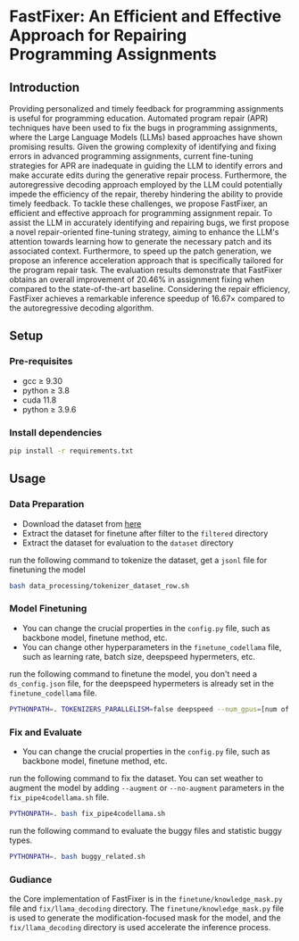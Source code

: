 # FastFixer: An Efficient and Effective Approach for Repairing Programming Assignments

## Introduction


  Providing personalized and timely feedback for programming assignments is useful for programming education. Automated program repair (APR) techniques have been used to fix the bugs in programming assignments, where the Large Language Models (LLMs) based approaches have shown promising results. Given the growing complexity of identifying and fixing errors in advanced programming assignments, current fine-tuning strategies for APR are inadequate in guiding the LLM to identify errors and make accurate edits during the generative repair process. Furthermore, the autoregressive decoding approach employed by the LLM could potentially impede the efficiency of the repair, thereby hindering the ability to provide timely feedback. To tackle these challenges, we propose FastFixer, an efficient and effective approach for programming assignment repair. To assist the LLM in accurately identifying and repairing bugs, we first propose a novel repair-oriented fine-tuning strategy, aiming to enhance the LLM's attention towards learning how to generate the necessary patch and its associated context. Furthermore, to speed up the patch generation, we propose an inference acceleration approach that is specifically tailored for the program repair task. The evaluation results demonstrate that FastFixer obtains an overall improvement of 20.46\% in assignment fixing when compared to the state-of-the-art baseline. Considering the repair efficiency, FastFixer achieves a remarkable inference speedup of $16.67\times$ compared to the autoregressive decoding algorithm.  

## Setup

### Pre-requisites
- gcc $\ge$ 9.30
- python $\ge$ 3.8
- cuda 11.8
- python $\ge$ 3.9.6

### Install dependencies
```bash
pip install -r requirements.txt
```

## Usage

### Data Preparation
- Download the dataset from [here](https://figshare.com/s/a502270bf0d36774c791)
- Extract the dataset for finetune after filter to the `filtered` directory
- Extract the dataset for evaluation to the `dataset` directory

run the following command to tokenize the dataset, get a `jsonl` file for finetuning the model
```bash
bash data_processing/tokenizer_dataset_row.sh
```

### Model Finetuning

- You can change the crucial properties in the `config.py` file, such as backbone model, finetune method, etc.
- You can change other hyperparameters in the `finetune_codellama` file, such as learning rate, batch size, deepspeed hypermeters, etc.

run the following command to finetune the model, you don't need a `ds_config.json` file, for the deepspeed hypermeters is already set in the `finetune_codellama` file.
```bash
PYTHONPATH=. TOKENIZERS_PARALLELISM=false deepspeed --num_gpus=[num of gpus you want to use] finetune/finetune_codellama.py --deepspeed ds_config.json
```

### Fix and Evaluate

- You can change the crucial properties in the `config.py` file, such as backbone model, finetune method, etc.

run the following command to fix the dataset. You can set weather to augment the model by adding `--augment` or `--no-augment` parameters in the `fix_pipe4codellama.sh` file. 
```bash
PYTHONPATH=. bash fix_pipe4codellama.sh
```

run the following command to evaluate the buggy files and statistic buggy types.
```bash
PYTHONPATH=. bash buggy_related.sh
```

### Gudiance 

the Core implementation of FastFixer is in the `finetune/knowledge_mask.py` file and `fix/llama_decoding` directory. The `finetune/knowledge_mask.py` file is used to generate the modification-focused mask for the model, and the `fix/llama_decoding` directory is used accelerate the inference process.
